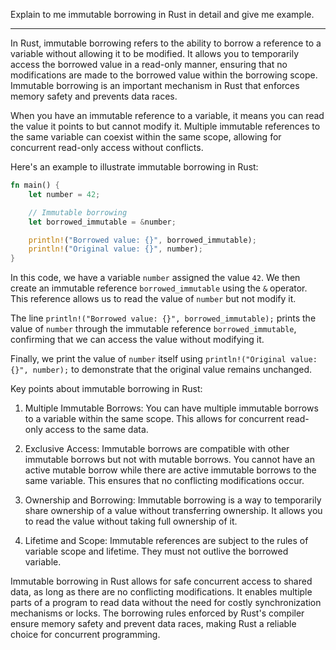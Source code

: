 Explain to me immutable borrowing in Rust in detail and give me example.

___

In Rust, immutable borrowing refers to the ability to borrow a reference to a variable without allowing it to be modified. It allows you to temporarily access the borrowed value in a read-only manner, ensuring that no modifications are made to the borrowed value within the borrowing scope. Immutable borrowing is an important mechanism in Rust that enforces memory safety and prevents data races.

When you have an immutable reference to a variable, it means you can read the value it points to but cannot modify it. Multiple immutable references to the same variable can coexist within the same scope, allowing for concurrent read-only access without conflicts.

Here's an example to illustrate immutable borrowing in Rust:

```rust
fn main() {
    let number = 42;

    // Immutable borrowing
    let borrowed_immutable = &number;

    println!("Borrowed value: {}", borrowed_immutable);
    println!("Original value: {}", number);
}
```

In this code, we have a variable `number` assigned the value `42`. We then create an immutable reference `borrowed_immutable` using the `&` operator. This reference allows us to read the value of `number` but not modify it.

The line `println!("Borrowed value: {}", borrowed_immutable);` prints the value of `number` through the immutable reference `borrowed_immutable`, confirming that we can access the value without modifying it.

Finally, we print the value of `number` itself using `println!("Original value: {}", number);` to demonstrate that the original value remains unchanged.

Key points about immutable borrowing in Rust:

1. Multiple Immutable Borrows: You can have multiple immutable borrows to a variable within the same scope. This allows for concurrent read-only access to the same data.

2. Exclusive Access: Immutable borrows are compatible with other immutable borrows but not with mutable borrows. You cannot have an active mutable borrow while there are active immutable borrows to the same variable. This ensures that no conflicting modifications occur.

3. Ownership and Borrowing: Immutable borrowing is a way to temporarily share ownership of a value without transferring ownership. It allows you to read the value without taking full ownership of it.

4. Lifetime and Scope: Immutable references are subject to the rules of variable scope and lifetime. They must not outlive the borrowed variable.

Immutable borrowing in Rust allows for safe concurrent access to shared data, as long as there are no conflicting modifications. It enables multiple parts of a program to read data without the need for costly synchronization mechanisms or locks. The borrowing rules enforced by Rust's compiler ensure memory safety and prevent data races, making Rust a reliable choice for concurrent programming.